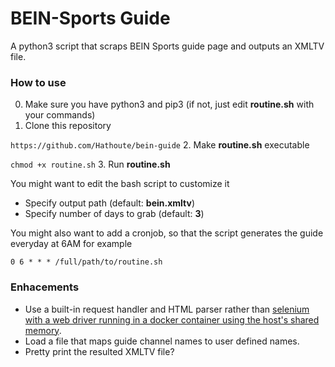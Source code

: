 # BEIN-Sports Guide

A python3 script that scraps BEIN Sports guide page and outputs an XMLTV file.

### How to use
0. Make sure you have python3 and pip3 (if not, just edit **routine.sh** with your commands)
1. Clone this repository

`https://github.com/Hathoute/bein-guide`
2. Make **routine.sh** executable

`chmod +x routine.sh`
3. Run **routine.sh**

You might want to edit the bash script to customize it
- Specify output path (default: **bein.xmltv**)
- Specify number of days to grab (default: **3**)

You might also want to add a cronjob, so that the script generates the guide everyday at 6AM for example

`0 6 * * * /full/path/to/routine.sh`

### Enhacements
- Use a built-in request handler and HTML parser rather than [selenium with a web driver running in a docker container 
using the host's shared memory](https://i.kym-cdn.com/entries/icons/original/000/028/139/cover.jpg).
- Load a file that maps guide channel names to user defined names.
- Pretty print the resulted XMLTV file?